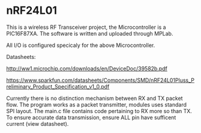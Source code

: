 # nRF24L01
This is a wireless RF Transceiver project, the Microcontroller is a PIC16F87XA. The software is written and uploaded through MPLab. 


All I/O is configured specicaly for the above Microcontroller.

Datasheets: 

http://ww1.microchip.com/downloads/en/DeviceDoc/39582b.pdf

https://www.sparkfun.com/datasheets/Components/SMD/nRF24L01Pluss_Preliminary_Product_Specification_v1_0.pdf

Currently there is no distinction mechanism between RX and TX packet flow. The program works as a packet transmitter, modules uses standard SPI layout. The main.c file contains code pertaining to RX more so than TX. To ensure accurate data transmission, ensure ALL pin have sufficent current (view datasheet).

